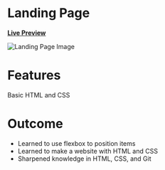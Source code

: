 # Landing Page

**[Live Preview](https://ccolds.github.io/Landing-Page/)**

![Landing Page Image](https://media.discordapp.net/attachments/249554120514600960/1053046983138480190/landing_page_website_photo.png?width=563&height=518)

# Features

Basic HTML and CSS

# Outcome

-   Learned to use flexbox to position items
-   Learned to make a website with HTML and CSS
-   Sharpened knowledge in HTML, CSS, and Git
